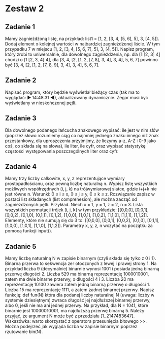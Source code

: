 # Zestaw 2

## Zadanie 1
Mamy zagnieżdżoną listę, na przykład: list1 = [1, 2, [3, 4, [5, 6], 5], 3, [4, 5]]. Dodaj element o kolejnej wartości
w najbardziej zagnieżdżonej liście. W tym przypadku 7 w miejscu [1, 2, [3, 4, [5, 6, 7], 5], 3, [4, 5]]. Napisz
program, który zrobi to uniwersalnie, dla dowolnego zagnieżdżenia, np. dla [1 [2, 3] 4] chodzi o [1 [2, 3, 4] 4],
dla [3, 4, [2, [1, 2, [7, 8], 3, 4], 3, 4], 5, 6, 7] powinno być [3, 4, [2, [1, 2, [7, 8, 9], 3, 4], 3, 4], 5, 6, 7].

## Zadanie 2
Napisać program, który będzie wyświetlał bieżący czas (tak ma to wyglądać: ► 14:48:31 ◄),
aktualizowany dynamicznie. Zegar musi być wyświetlany w nieskończonej pętli.

## Zadanie 3
Dla dowolnego podanego łańcucha znakowego wypisać: ile jest w nim słów (poprzez słowo rozumiemy
ciąg co najmniej jednego znaku innego niż znak przestankowy, dla uproszczenia przyjmijmy, że liczymy a-z,
A-Z i 0-9 jako coś, co składa się na słowa), ile liter, ile cyfr, oraz wypisać statystykę częstości występowania
poszczególnych liter oraz cyfr.

## Zadanie 4
Mamy trzy liczby całkowite, x, y, z reprezentujące wymiary prostopadłościanu, oraz pewną liczbę naturalną
n. Wypisz listę wszystkich możliwych współrzędnych (i, j, k) na trójwymiarowej siatce, gdzie i+j+k nie jest
równe n. Warunki: 0 ≤ i ≤ x, 0 ≤ j ≤ y, 0 ≤ k ≤ z.
Rozwiązanie zapisz w postaci list składanych (list
comprehesion), ale można zacząć od zagnieżdżonych pętli. Przykład. Niech x = 1, y = 1, z = 2, n = 3. Lista
wszystkich permutacji trójek [i, j, k] w tym przykładzie: [[0,0,0], [0,0,1], [0,0,2], [0,1,0], [0,1,1], [0,1,2], [1,0,0],
[1,0,1], [1,0,2], [1,1,0], [1,1,1], [1,1,2]]. Elementy, które nie sumują się do 3 to: [[0,0,0], [0,0,1], [0,0,2], [0,1,0],
[0,1,1], [1,0,0], [1,0,1], [1,1,0], [1,1,2]]. Parametry x, y, z, n wczytać na początku za pomocą funkcji input().

## Zadanie 5
Mamy liczbę naturalną N w zapisie binarnym (czyli składa się tylko z 0 i 1). Binarna przerwa to sekwencja
zer otoczonych z lewej i prawej strony 1. Na przykład liczba 9 (decymalnie) binarnie wynosi 1001 i posiada
jedną binarną przerwę długości 2. Liczba 529 ma binarną reprezentację 1000010001, zatem ma dwie binarne
przerwy, o długości 4 i 3. Liczba 20 ma reprezentację 10100 zawiera zatem jedną binarną przerwę
o długości 1. Liczba 15 ma reprezentację 1111, a zatem żadnej binarnej przerwy. Napisz funkcję:
def fun(N)
która dla podanej liczby naturalnej N (uwaga: liczby w systemie dziesiętnym) zwraca długość jej najdłuższej
binarnej przerwy, albo 0, jeśli nie ma ani jednej przerwy. Na przykład, dla N = 1041, które binarnie jest
10000010001, ma najdłuższą przerwę binarną 5. Należy przyjąć, że argument N może być z przedziału
[1..2147483647]. Wskazówka: warto skorzystać z operatora przesunięcia bitowego >>. Można podejrzeć jak
wygląda liczba w zapisie binarnym poprzez rzutowanie bin(N).
